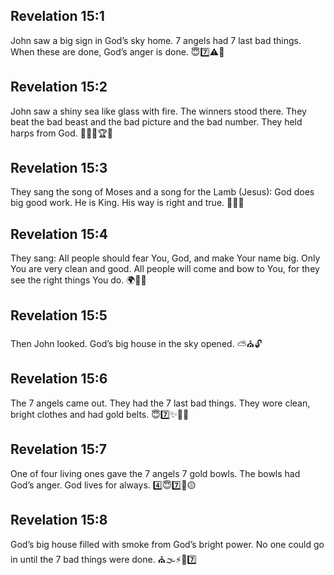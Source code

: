 ## Revelation 15:1
John saw a big sign in God’s sky home. 7 angels had 7 last bad things. When these are done, God’s anger is done. 😇7️⃣⚠️🌟
## Revelation 15:2
John saw a shiny sea like glass with fire. The winners stood there. They beat the bad beast and the bad picture and the bad number. They held harps from God. 🌊✨🔥🏆🎶
## Revelation 15:3
They sang the song of Moses and a song for the Lamb (Jesus): God does big good work. He is King. His way is right and true. 🎵🙌👑
## Revelation 15:4
They sang: All people should fear You, God, and make Your name big. Only You are very clean and good. All people will come and bow to You, for they see the right things You do. 🌍🙏🎵
## Revelation 15:5
Then John looked. God’s big house in the sky opened. ⛅⛪🔓
## Revelation 15:6
The 7 angels came out. They had the 7 last bad things. They wore clean, bright clothes and had gold belts. 😇7️⃣✨👗🥇
## Revelation 15:7
One of four living ones gave the 7 angels 7 gold bowls. The bowls had God’s anger. God lives for always. 4️⃣😇7️⃣🏺🟡
## Revelation 15:8
God’s big house filled with smoke from God’s bright power. No one could go in until the 7 bad things were done. ⛪🌫️⚡🚫7️⃣
